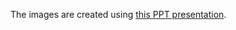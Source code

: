The images are created using [this PPT presentation](https://sap.sharepoint.com/:p:/r/sites/101252/Shared%20Documents/06_Enablement_Material/SDK-overview.pptx?d=w3b4ab58aac3a465c93189d940fd677c1&csf=1&web=1&e=Pz2o2M).

